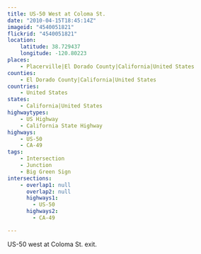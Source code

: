 ```yaml
---
title: US-50 West at Coloma St.
date: "2010-04-15T18:45:14Z"
imageid: "4540051821"
flickrid: "4540051821"
location:
    latitude: 38.729437
    longitude: -120.80223
places:
    - Placerville|El Dorado County|California|United States
counties:
    - El Dorado County|California|United States
countries:
    - United States
states:
    - California|United States
highwaytypes:
    - US Highway
    - California State Highway
highways:
    - US-50
    - CA-49
tags:
    - Intersection
    - Junction
    - Big Green Sign
intersections:
    - overlap1: null
      overlap2: null
      highways1:
        - US-50
      highways2:
        - CA-49

---
```

US-50 west at Coloma St. exit.